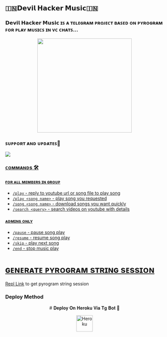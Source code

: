 <h2 align="centre">🇮🇳𝗗𝗲𝘃𝗶𝗹 𝗛𝗮𝗰𝗸𝗲𝗿 𝗠𝘂𝘀𝗶𝗰🇮🇳</h2>

### 𝗗𝗲𝘃𝗶𝗹 𝗛𝗮𝗰𝗸𝗲𝗿 𝗠𝘂𝘀𝗶𝗰 ɪꜱ ᴀ ᴛᴇʟᴇɢʀᴀᴍ ᴘʀᴏᴊᴇᴄᴛ ʙᴀꜱᴇᴅ ᴏɴ ᴘʏʀᴏɢʀᴀᴍ ꜰᴏʀ ᴘʟᴀʏ ᴍᴜꜱɪᴄꜱ ɪɴ ᴠᴄ ᴄʜᴀᴛꜱ...

<p align="center"><a href="https://t.me/JaiHindChatting"><img src="https://telegra.ph/file/98028a641d5e7935b6786.jpg" width="300"></a></p>



### ꜱᴜᴘᴘᴏʀᴛ ᴀɴᴅ ᴜᴘᴅᴀᴛᴇꜱ🎑
<a href="https://t.me/JaiHindChatting"><img src="https://img.shields.io/badge/Join-Group%20Support-blue.svg?style=for-the-badge&logo=Telegram">

### ᴄᴏᴍᴍᴀɴᴅs 🛠
#### ғᴏʀ ᴀʟʟ ᴍᴇᴍʙᴇʀs ɪɴ ɢʀᴏᴜᴘ
- `/play` - reply to youtube url or song file to play song
- `/play <song name>` - play song you requested
- `/song <song name>` - download songs you want quickly
- `/search <query>` - search videos on youtube with details

#### ᴀᴅᴍɪɴs ᴏɴʟʏ
- `/pause` - pause song play
- `/resume` - resume song play
- `/skip` - play next song
- `/end` - stop music play


# ɢᴇɴᴇʀᴀᴛᴇ ᴘʏʀᴏɢʀᴀᴍ sᴛʀɪɴɢ sᴇssɪᴏɴ

[Repl Link](https://t.me/JaiHindChatting) to get pyrogram string session



### Deploy Method

<p align="center">
    # 𝐃𝐞𝐩𝐥𝐨𝐲 𝐎𝐧 𝐇𝐞𝐫𝐨𝐤𝐮 𝐕𝐢𝐚 𝐓𝐠 𝐁𝐨𝐭 🚀

<p align="center"><a href="https://telegram.dog/XTZ_HerokuBot?start=cmFrZXNoeXQvSGFja2VyTXVzaWMgbWFpbg"><img align="center" alt="Heroku" width="52px" src="https://www.nicepng.com/png/full/223-2233246_heroku-logo-salesforce-heroku.png"></p>
